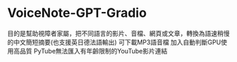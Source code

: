 # VoiceNote-GPT-Gradio
目的是幫助視障者家屬，把不同語言的影片、音檔、網頁或文章，轉換為語速稍慢的中文簡短摘要(也支援英日德法語輸出)
可下載MP3語音檔
加入自動判斷GPU使用高品質
PyTube無法匯入有年齡限制的YouTube影片連結